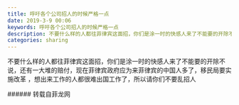 ```yaml
---
title: 呼吁各个公司招人的时候严格一点
date: 2019-3-9 00:06
keywords: 呼吁各个公司招人的时候严格一点
description: 不要什么样的人都往菲律宾这面招，你们是涂一时的快感人来了不能要的开除不说，还有一大堆的赔付，现在菲律宾政府应为来菲律宾的中国人多了，移民局要实施改革，想出来工作的人都很难出国工作了，所以请你们不要乱招人
categories: sharing
---
```

<td class="t_f" id="postmessage_3185453">

不要什么样的人都往菲律宾这面招，你们是涂一时的快感人来了不能要的开除不说，还有一大堆的赔付，现在菲律宾政府应为来菲律宾的中国人多了，移民局要实施改革 ，想出来工作的人都很难出国工作了，所以请你们不要乱招人<br/>
</td>
###### 转载自菲龙网